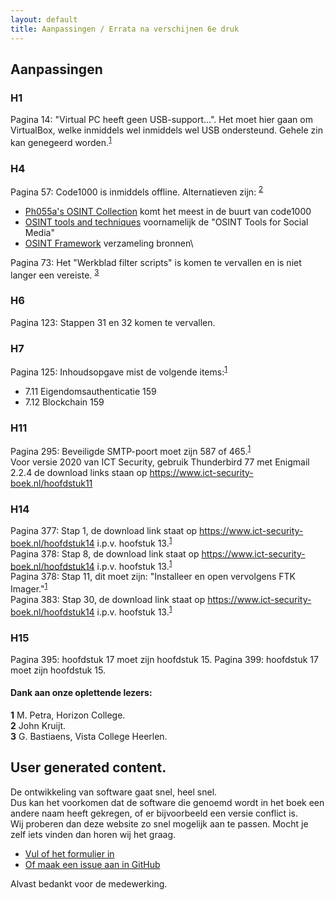 ```yaml
---
layout: default
title: Aanpassingen / Errata na verschijnen 6e druk
---
```

## Aanpassingen
### H1
Pagina 14: "Virtual PC heeft geen USB-support...". Het moet hier gaan om VirtualBox, welke inmiddels wel inmiddels wel USB ondersteund. Gehele zin kan genegeerd worden.<sup id="a1">[1](#f1)</sup> 
 
### H4
Pagina 57: Code1000 is inmiddels offline. Alternatieven zijn: <sup id="b1">[2](#f2)</sup> 
- [Ph055a's OSINT Collection](https://github.com/Ph055a/OSINT_Collection) komt het meest in de buurt van code1000
- [OSINT tools and techniques](https://www.intelligencefusion.co.uk/blog/the-best-open-source-intelligence-osint-tools-and-techniques) voornamelijk de "OSINT Tools for Social Media"
- [OSINT Framework](https://osintframework.com/) verzameling bronnen\

Pagina 73: Het "Werkblad filter scripts" is komen te vervallen en is niet langer een vereiste. <sup id="c1">[3](#f3)</sup>

### H6
Pagina 123: Stappen 31 en 32 komen te vervallen.

### H7
Pagina 125: Inhoudsopgave mist de volgende items:<sup id="a2">[1](#f1)</sup>
- 7.11 Eigendomsauthenticatie 159
- 7.12 Blockchain 159

### H11
Pagina 295: Beveiligde SMTP-poort moet zijn 587 of 465.<sup id="a1">[1](#f1)</sup> <br/>
Voor versie 2020 van ICT Security, gebruik Thunderbird 77 met Enigmail 2.2.4 de download links staan op https://www.ict-security-boek.nl/hoofdstuk11

### H14
Pagina 377: Stap 1, de download link staat op https://www.ict-security-boek.nl/hoofdstuk14 i.p.v. hoofstuk 13.<sup id="a1">[1](#f1)</sup>\
Pagina 378: Stap 8, de download link staat op https://www.ict-security-boek.nl/hoofdstuk14 i.p.v. hoofstuk 13.<sup id="a1">[1](#f1)</sup>\
Pagina 378: Stap 11, dit moet zijn: "Installeer en open vervolgens FTK Imager."<sup id="a1">[1](#f1)</sup>\
Pagina 383: Stap 30, de download link staat op https://www.ict-security-boek.nl/hoofdstuk14 i.p.v. hoofstuk 13.<sup id="a1">[1](#f1)</sup>

### H15
Pagina 395: hoofdstuk 17 moet zijn hoofdstuk 15.
Pagina 399: hoofdstuk 17 moet zijn hoofdstuk 15.

#### Dank aan onze oplettende lezers:
<b id="f1">1</b> M. Petra, Horizon College. \
<b id="f2">2</b> John Kruijt. \
<b id="f3">3</b> G. Bastiaens, Vista College Heerlen.

## User generated content.
De ontwikkeling van software gaat snel, heel snel.\
Dus kan het voorkomen dat de software die genoemd wordt in het boek een andere naam heeft gekregen, of er bijvoorbeeld een versie conflict is.\
Wij proberen dan deze website zo snel mogelijk aan te passen. Mocht je zelf iets vinden dan horen wij het graag. 
* [Vul of het formulier in](https://docs.google.com/forms/d/e/1FAIpQLSeJYKVX8DQSPerXscK-1WZ_V194RAtrQrbTHGpYZrhDARCeog/viewform)
* [Of maak een issue aan in GitHub](https://github.com/botris/ict-security/issues)

Alvast bedankt voor de medewerking.
